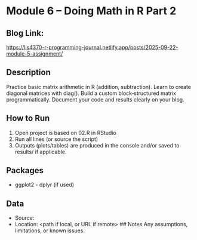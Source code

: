 # Module 6 – Doing Math in R Part 2

## Blog Link:
https://lis4370-r-programming-journal.netlify.app/posts/2025-09-22-module-5-assignment/

## Description
Practice basic matrix arithmetic in R (addition, subtraction).
Learn to create diagonal matrices with diag().
Build a custom block‐structured matrix programmatically.
Document your code and results clearly on your blog.

## How to Run
1) Open project is based on 02.R in RStudio
2) Run all lines (or source the script)
3) Outputs (plots/tables) are produced in the console and/or saved to results/ if applicable.
   
## Packages
- ggplot2 - dplyr (if used)

## Data 
- Source: <link or brief description>
- Location: <path if local, or URL if remote> ## Notes Any assumptions, limitations, or known issues. 

